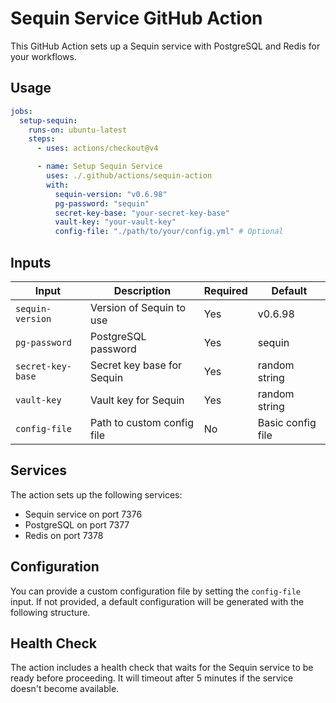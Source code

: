 # Sequin Service GitHub Action

This GitHub Action sets up a Sequin service with PostgreSQL and Redis for your workflows.

## Usage

```yaml
jobs:
  setup-sequin:
    runs-on: ubuntu-latest
    steps:
      - uses: actions/checkout@v4

      - name: Setup Sequin Service
        uses: ./.github/actions/sequin-action
        with:
          sequin-version: "v0.6.98"
          pg-password: "sequin"
          secret-key-base: "your-secret-key-base"
          vault-key: "your-vault-key"
          config-file: "./path/to/your/config.yml" # Optional
```

## Inputs

| Input             | Description                | Required | Default           |
| ----------------- | -------------------------- | -------- | ----------------- |
| `sequin-version`  | Version of Sequin to use   | Yes      | v0.6.98           |
| `pg-password`     | PostgreSQL password        | Yes      | sequin            |
| `secret-key-base` | Secret key base for Sequin | Yes      | random string     |
| `vault-key`       | Vault key for Sequin       | Yes      | random string     |
| `config-file`     | Path to custom config file | No       | Basic config file |

## Services

The action sets up the following services:

- Sequin service on port 7376
- PostgreSQL on port 7377
- Redis on port 7378

## Configuration

You can provide a custom configuration file by setting the `config-file` input. If not provided, a default configuration will be generated with the following structure.

## Health Check

The action includes a health check that waits for the Sequin service to be ready before proceeding. It will timeout after 5 minutes if the service doesn't become available.
